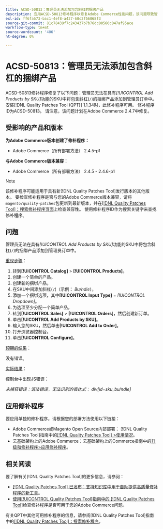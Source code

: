 ```yaml
---
title: ACSD-50813：管理员无法添加包含斜杠的捆绑产品
description: 应用ACSD-50813修补程序以修复Adobe Commerce性能问题，该问题导致管理员无法通过*Add Products by SKU*功能在SKU中添加包含斜杠('/')的捆绑产品，进而导致管理员订单无法处理。
exl-id: ff6fa673-bac1-4ef8-a427-60c2f56068f3
source-git-commit: 81c78439f7c243437b7b76dc80560c847af95ace
workflow-type: tm+mt
source-wordcount: '406'
ht-degree: 0%

---
```


# ACSD-50813：管理员无法添加包含斜杠的捆绑产品

ACSD-50813修补程序修复了以下问题：管理员无法在具有&#x200B;*[!UICONTROL Add Products by SKU]*&#x200B;功能的SKU中将包含斜杠(`/`)的捆绑产品添加到管理员订单中。 安装[!DNL Quality Patches Tool (QPT)] 1.1.34时，此修补程序可用。 修补程序ID为ACSD-50813。 请注意，该问题计划在Adobe Commerce 2.4.7中修复。

## 受影响的产品和版本

**为Adobe Commerce版本创建了修补程序：**

* Adobe Commerce（所有部署方法） 2.4.5-p1

**与Adobe Commerce版本兼容：**

* Adobe Commerce（所有部署方法） 2.4.5 - 2.4.6-p1

>[!NOTE]
>
>该修补程序可能适用于具有新[!DNL Quality Patches Tool]发行版本的其他版本。 要检查修补程序是否与您的Adobe Commerce版本兼容，请将`magento/quality-patches`包更新到最新版本，并在[[!DNL Quality Patches Tool]：搜索修补程序页面](https://experienceleague.adobe.com/tools/commerce-quality-patches/index.html?lang=zh-Hans)上检查兼容性。 使用修补程序ID作为搜索关键字来查找修补程序。

## 问题

管理员无法在具有&#x200B;*[!UICONTROL Add Products by SKU]*&#x200B;功能的SKU中将包含斜杠(`/`)的捆绑产品添加到管理员订单中。

<u>重现步骤</u>：

1. 转到&#x200B;**[!UICONTROL Catalog]** > **[!UICONTROL Products]**。
1. 创建一个简单的产品。
1. 创建新的捆绑产品。
1. 在SKU中间添加斜杠(`/`)（示例： *Bu/ndle*）。
1. 添加一个捆绑选项，其中&#x200B;**[!UICONTROL Input Type]** = *[!UICONTROL Dropdown]*。
1. 为选项至少分配一个简单产品。
1. 转到&#x200B;**[!UICONTROL Sales]** > **[!UICONTROL Orders]**，然后创建新订单。
1. 单击&#x200B;**[!UICONTROL Add Products by SKU]**。
1. 输入您的SKU，然后单击&#x200B;**[!UICONTROL Add to Order]**。
1. 打开浏览器控制台。
1. 单击&#x200B;**[!UICONTROL Configure]**。

<u>预期的结果</u>：

没有错误。

<u>实际结果</u>：

控制台中出现JS错误：

*未捕获错误：语法错误，无法识别的表达式： div[id=sku_bu/ndle]*

## 应用修补程序

要应用单独的修补程序，请根据您的部署方法使用以下链接：

* Adobe Commerce或Magento Open Source内部部署： [!DNL Quality Patches Tool]指南中的[[!DNL Quality Patches Tool] >使用情况](/help/tools/quality-patches-tool/usage.md)。
* 云基础架构上的Adobe Commerce：云基础架构上的Commerce指南中的[升级和修补程序>应用修补程序](https://experienceleague.adobe.com/docs/commerce-cloud-service/user-guide/develop/upgrade/apply-patches.html?lang=zh-Hans)。

## 相关阅读

要了解有关[!DNL Quality Patches Tool]的更多信息，请参阅：

* [[!DNL Quality Patches Tool] 已发布：支持知识库中用于自助提供高质量修补程序的新工具](https://experienceleague.adobe.com/zh-hans/docs/commerce-knowledge-base/kb/announcements/commerce-announcements/magento-quality-patches-released-new-tool-to-self-serve-quality-patches)。
* [使用[!UICONTROL Quality Patches Tool]指南中的 [!DNL Quality Patches Tool]](/help/tools/quality-patches-tool/patches-available-in-qpt/check-patch-for-magento-issue-with-magento-quality-patches.md)检查修补程序是否可用于您的Adobe Commerce问题。


有关QPT中其他可用修补程序的信息，请参阅[!DNL Quality Patches Tool]指南中的[[!DNL Quality Patches Tool]：搜索修补程序](https://experienceleague.adobe.com/tools/commerce-quality-patches/index.html?lang=zh-Hans)。
